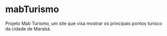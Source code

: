 # mabTurismo
Projeto Mab Turismo, um site que visa mostrar os principais pontos turisco da cidade de Marabá.
